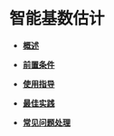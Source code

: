 # 智能基数估计

-   **[概述](概述-ABO.md)**  

-   **[前置条件](前置条件-ABO.md)**  

-   **[使用指导](使用指导-ABO.md)**  

-   **[最佳实践](最佳实践-ABO.md)**  

-   **[常见问题处理](常见问题处理-ABO.md)**  


